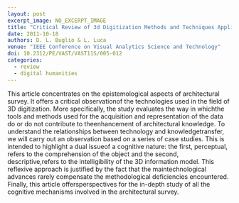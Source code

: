 ```yaml
---
layout: post
excerpt_image: NO_EXCERPT_IMAGE
title: "Critical Review of 3d Digitization Methods and Techniques Applied to the Field of Architectural Heritage: Methodological and Cognitive Issues"
date: 2011-10-18
authors: D. L. Buglio & L. Luca
venue: "IEEE Conference on Visual Analytics Science and Technology"
doi: 10.2312/PE/VAST/VAST11S/005-012
categories:
  - review
  - digital humanities
---
```

This article concentrates on the epistemological aspects of architectural survey. It offers a critical observationof the technologies used in the field of 3D digitization. More specifically, the study evaluates the way in whichthe tools and methods used for the acquisition and representation of the data do or do not contribute to theenhancement of architectural knowledge. To understand the relationships between technology and knowledgetransfer, we will carry out an observation based on a series of case studies. This is intended to highlight a dual issueof a cognitive nature: the first, perceptual, refers to the comprehension of the object and the second, descriptive,refers to the intelligibility of the 3D information model. This reflexive approach is justified by the fact that the maintechnological advances rarely compensate the methodological deficiencies encountered. Finally, this article offersperspectives for the in-depth study of all the cognitive mechanisms involved in the architectural survey.
